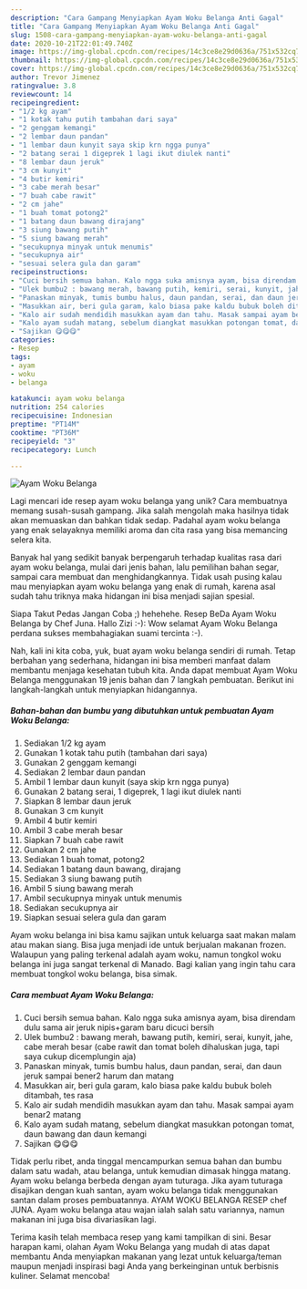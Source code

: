 ```yaml
---
description: "Cara Gampang Menyiapkan Ayam Woku Belanga Anti Gagal"
title: "Cara Gampang Menyiapkan Ayam Woku Belanga Anti Gagal"
slug: 1508-cara-gampang-menyiapkan-ayam-woku-belanga-anti-gagal
date: 2020-10-21T22:01:49.740Z
image: https://img-global.cpcdn.com/recipes/14c3ce8e29d0636a/751x532cq70/ayam-woku-belanga-foto-resep-utama.jpg
thumbnail: https://img-global.cpcdn.com/recipes/14c3ce8e29d0636a/751x532cq70/ayam-woku-belanga-foto-resep-utama.jpg
cover: https://img-global.cpcdn.com/recipes/14c3ce8e29d0636a/751x532cq70/ayam-woku-belanga-foto-resep-utama.jpg
author: Trevor Jimenez
ratingvalue: 3.8
reviewcount: 14
recipeingredient:
- "1/2 kg ayam"
- "1 kotak tahu putih tambahan dari saya"
- "2 genggam kemangi"
- "2 lembar daun pandan"
- "1 lembar daun kunyit saya skip krn ngga punya"
- "2 batang serai 1 digeprek 1 lagi ikut diulek nanti"
- "8 lembar daun jeruk"
- "3 cm kunyit"
- "4 butir kemiri"
- "3 cabe merah besar"
- "7 buah cabe rawit"
- "2 cm jahe"
- "1 buah tomat potong2"
- "1 batang daun bawang dirajang"
- "3 siung bawang putih"
- "5 siung bawang merah"
- "secukupnya minyak untuk menumis"
- "secukupnya air"
- "sesuai selera gula dan garam"
recipeinstructions:
- "Cuci bersih semua bahan. Kalo ngga suka amisnya ayam, bisa direndam dulu sama air jeruk nipis+garam baru dicuci bersih"
- "Ulek bumbu2 : bawang merah, bawang putih, kemiri, serai, kunyit, jahe, cabe merah besar (cabe rawit dan tomat boleh dihaluskan juga, tapi saya cukup dicemplungin aja)"
- "Panaskan minyak, tumis bumbu halus, daun pandan, serai, dan daun jeruk sampai bener2 harum dan matang"
- "Masukkan air, beri gula garam, kalo biasa pake kaldu bubuk boleh ditambah, tes rasa"
- "Kalo air sudah mendidih masukkan ayam dan tahu. Masak sampai ayam benar2 matang"
- "Kalo ayam sudah matang, sebelum diangkat masukkan potongan tomat, daun bawang dan daun kemangi"
- "Sajikan 😋😋😋"
categories:
- Resep
tags:
- ayam
- woku
- belanga

katakunci: ayam woku belanga 
nutrition: 254 calories
recipecuisine: Indonesian
preptime: "PT14M"
cooktime: "PT36M"
recipeyield: "3"
recipecategory: Lunch

---
```



![Ayam Woku Belanga](https://img-global.cpcdn.com/recipes/14c3ce8e29d0636a/751x532cq70/ayam-woku-belanga-foto-resep-utama.jpg)

Lagi mencari ide resep ayam woku belanga yang unik? Cara membuatnya memang susah-susah gampang. Jika salah mengolah maka hasilnya tidak akan memuaskan dan bahkan tidak sedap. Padahal ayam woku belanga yang enak selayaknya memiliki aroma dan cita rasa yang bisa memancing selera kita.

Banyak hal yang sedikit banyak berpengaruh terhadap kualitas rasa dari ayam woku belanga, mulai dari jenis bahan, lalu pemilihan bahan segar, sampai cara membuat dan menghidangkannya. Tidak usah pusing kalau mau menyiapkan ayam woku belanga yang enak di rumah, karena asal sudah tahu triknya maka hidangan ini bisa menjadi sajian spesial.

Siapa Takut Pedas Jangan Coba ;) hehehehe. Resep BeDa Ayam Woku Belanga by Chef Juna. Hallo Zizi :-): Wow selamat Ayam Woku Belanga perdana sukses membahagiakan suami tercinta :-).


Nah, kali ini kita coba, yuk, buat ayam woku belanga sendiri di rumah. Tetap berbahan yang sederhana, hidangan ini bisa memberi manfaat dalam membantu menjaga kesehatan tubuh kita. Anda dapat membuat Ayam Woku Belanga menggunakan 19 jenis bahan dan 7 langkah pembuatan. Berikut ini langkah-langkah untuk menyiapkan hidangannya.

<!--inarticleads1-->

##### Bahan-bahan dan bumbu yang dibutuhkan untuk pembuatan Ayam Woku Belanga:

1. Sediakan 1/2 kg ayam
1. Gunakan 1 kotak tahu putih (tambahan dari saya)
1. Gunakan 2 genggam kemangi
1. Sediakan 2 lembar daun pandan
1. Ambil 1 lembar daun kunyit (saya skip krn ngga punya)
1. Gunakan 2 batang serai, 1 digeprek, 1 lagi ikut diulek nanti
1. Siapkan 8 lembar daun jeruk
1. Gunakan 3 cm kunyit
1. Ambil 4 butir kemiri
1. Ambil 3 cabe merah besar
1. Siapkan 7 buah cabe rawit
1. Gunakan 2 cm jahe
1. Sediakan 1 buah tomat, potong2
1. Sediakan 1 batang daun bawang, dirajang
1. Sediakan 3 siung bawang putih
1. Ambil 5 siung bawang merah
1. Ambil secukupnya minyak untuk menumis
1. Sediakan secukupnya air
1. Siapkan sesuai selera gula dan garam


Ayam woku belanga ini bisa kamu sajikan untuk keluarga saat makan malam atau makan siang. Bisa juga menjadi ide untuk berjualan makanan frozen. Walaupun yang paling terkenal adalah ayam woku, namun tongkol woku belanga ini juga sangat terkenal di Manado. Bagi kalian yang ingin tahu cara membuat tongkol woku belanga, bisa simak. 

<!--inarticleads2-->

##### Cara membuat Ayam Woku Belanga:

1. Cuci bersih semua bahan. Kalo ngga suka amisnya ayam, bisa direndam dulu sama air jeruk nipis+garam baru dicuci bersih
1. Ulek bumbu2 : bawang merah, bawang putih, kemiri, serai, kunyit, jahe, cabe merah besar (cabe rawit dan tomat boleh dihaluskan juga, tapi saya cukup dicemplungin aja)
1. Panaskan minyak, tumis bumbu halus, daun pandan, serai, dan daun jeruk sampai bener2 harum dan matang
1. Masukkan air, beri gula garam, kalo biasa pake kaldu bubuk boleh ditambah, tes rasa
1. Kalo air sudah mendidih masukkan ayam dan tahu. Masak sampai ayam benar2 matang
1. Kalo ayam sudah matang, sebelum diangkat masukkan potongan tomat, daun bawang dan daun kemangi
1. Sajikan 😋😋😋


Tidak perlu ribet, anda tinggal mencampurkan semua bahan dan bumbu dalam satu wadah, atau belanga, untuk kemudian dimasak hingga matang. Ayam woku belanga berbeda dengan ayam tuturaga. Jika ayam tuturaga disajikan dengan kuah santan, ayam woku belanga tidak menggunakan santan dalam proses pembuatannya. AYAM WOKU BELANGA RESEP chef JUNA. Ayam woku belanga atau wajan ialah salah satu variannya, namun makanan ini juga bisa divariasikan lagi. 

Terima kasih telah membaca resep yang kami tampilkan di sini. Besar harapan kami, olahan Ayam Woku Belanga yang mudah di atas dapat membantu Anda menyiapkan makanan yang lezat untuk keluarga/teman maupun menjadi inspirasi bagi Anda yang berkeinginan untuk berbisnis kuliner. Selamat mencoba!
